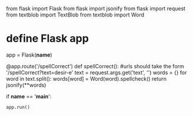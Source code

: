 from flask import Flask
from flask import jsonify
from flask import request
from textblob import TextBlob
from textblob import Word


# define Flask app
app = Flask(__name__)


@app.route('/spellCorrect')
def spellCorrect():
    #urls should take the form '/spellCorrect?text=desir-e'
    text = request.args.get('text', '')
    words = {}
    for word in text.split():
        words[word] = Word(word).spellcheck()
    return jsonify(**words)


if __name__ == '__main__':

    app.run()
